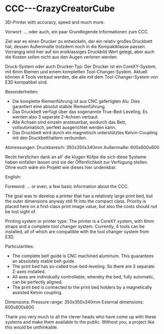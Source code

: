 # CCC---CrazyCreatorCube
3D-Printer with accuracy, speed and much more.



Vorwort:
... oder auch, ein paar Grundlegende Informationen zum CCC.

Ziel war es einen Drucker zu entwickeln, der ein relativ großes Druckbett hat, dessen Außenmaße trotzdem
noch in die Kompaktklasse passen. Vorrangig wird hier auf ein erstklassiges Druckbild Wert gelegt, aber auch
die Kosten sollen nicht aus den Augen verloren werden.

Druck-System oder auch Drucker-Typ:
Der Drucker ist ein CoreXY-System, mit 6mm Riemen und einem kompletten Tool-Changer-System.
Aktuell können 4 Tools verbaut werden, die alle mit dem Tool-Changer-System von E3D kompatibel sind.

Besonderheiten:
- Die komplette Riemenführung ist aus CNC gefertigten Alu. Dies garantiert eine absolut stabile Riemenführung. 
- Das Druckbett verfügt über das sogenannte True-Bed-Leveling. Es werden also 3 seperate Z-Achsen verbaut.
- Alle Achsen sind einzeln ansteuerbar, wodurch das Bett, vollautomatisch, perfekt ausgerichtet werden kann.
- Das Druckbett wird durch ein magnetisch unterstütztes Kelvin-Coupling mit den Druckbetthaltern verbunden.

Abmessungen:
Druckbereich: 350x350x340mm
Außenmaße: 600x600x600


Recht herzlichen dank an all' die klugen Köfpe die sich diese Systeme haben einfallen lassen und sie der Öffentlichkeit zur Verfügung stellen. Ohne euch wäre ein Projekt wie dieses hier undenkbar.


English:


Foreword:
... or even, a few basic information about the CCC.

The goal was to develop a printer that has a relatively large print bed, but the outer dimensions anyway
still fit into the compact class. Priority is placed here on a first-class print image value, but also
the costs should not be lost sight of.

Printing system or printer type:
The printer is a CoreXY system, with 6mm straps and a complete tool changer system.
Currently, 4 tools can be installed, all of which are compatible with the tool changer system from E3D.

Particularities:
- The complete belt guide is CNC machined aluminum. This guarantees an absolutely stable belt guide.
- The print bed has so-called true-bed-leveling. So there are 3 separate Z-axes installed.
- All axes are individually controllable, whereby the bed, fully automatic, can be perfectly aligned.
- The print bed is connected to the print bed holders by a magnetically assisted Kelvin coupling.

Dimensions:
Pressure range: 350x350x340mm
External dimensions: 600x600x600


Thank you very much to all the clever heads who have come up with these systems and make them available to the public.
Without you, a project like this would be unthinkable.
